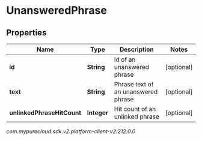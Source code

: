 # UnansweredPhrase


## Properties

| Name | Type | Description | Notes |
| ------------ | ------------- | ------------- | ------------- |
| **id** | **String** | Id of an unanswered phrase |  [optional] |
| **text** | **String** | Phrase text of an unanswered phrase |  [optional] |
| **unlinkedPhraseHitCount** | **Integer** | Hit count of an unlinked phrase |  [optional] |




_com.mypurecloud.sdk.v2:platform-client-v2:212.0.0_
